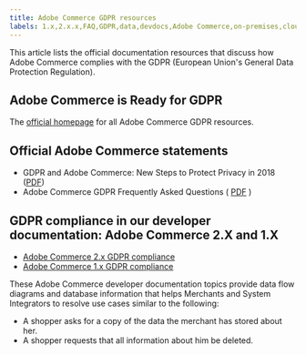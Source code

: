 ```yaml
---
title: Adobe Commerce GDPR resources
labels: 1.x,2.x.x,FAQ,GDPR,data,devdocs,Adobe Commerce,on-premises,cloud infrastructure,Magento Commerce
---
```


This article lists the official documentation resources that discuss how Adobe Commerce complies with the GDPR (European Union's General Data Protection Regulation).

## Adobe Commerce is Ready for GDPR

The [official homepage](https://magento.com/gdpr) for all Adobe Commerce GDPR resources.

## Official Adobe Commerce statements

* GDPR and Adobe Commerce: New Steps to Protect Privacy in 2018 ([PDF](https://magento.com/sites/default/files/Magento-GDPR-Overview.pdf))
* Adobe Commerce GDPR Frequently Asked Questions ( [PDF](https://magento.com/sites/default/files/Magento-GDPR-FAQs.pdf) )

## GDPR compliance in our developer documentation: Adobe Commerce 2.X and 1.X

* [Adobe Commerce 2.x GDPR compliance](https://devdocs.magento.com/guides/v2.2/architecture/gdpr/magento-2x.html)
* [Adobe Commerce 1.x GDPR compliance](https://devdocs.magento.com/guides/v2.2/architecture/gdpr/magento-1x.html)     

These Adobe Commerce developer documentation topics provide data flow diagrams and database information that helps Merchants and System Integrators to resolve use cases similar to the following:

* A shopper asks for a copy of the data the merchant has stored about her.
* A shopper requests that all information about him be deleted.
